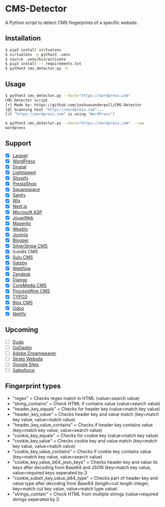 # CMS-Detector
A Python script to detect CMS fingerprints of a specific website.

## Installation
```bash
$ pip3 install virtualenv
$ virtualenv -p python3 .venv
$ source .venv/bin/activate
$ pip3 install -r requirements.txt
$ python3 cms_detector.py -h
```

## Usage
```bash
$ python3 cms_detector.py --host="https://wordpress.com"
CMS Detector script
[•] Made by: https://github.com/joshuavanderpoll/CMS-Detector
[@] Scanning host "https://wordpress.com"...
[√] "https://wordpress.com" is using "WordPress"!

$ python3 cms_detector.py --host="https://wordpress.com" --raw
wordpress
```

## Support
- [x] <a href="https://laravel.com/" target="_blank">Laravel</a>
- [x] <a href="https://wordpress.com/" target="_blank">WordPress</a>
- [x] <a href="https://www.drupal.org/" target="_blank">Drupal</a>
- [x] <a href="https://www.lightspeedhq.nl/" target="_blank">Lightspeed</a>
- [x] <a href="https://www.shopify.com/" target="_blank">Shopify</a>
- [x] <a href="https://www.prestashop.com/" target="_blank">PrestaShop</a>
- [x] <a href="https://www.squarespace.com/" target="_blank">Squarespace</a>
- [x] <a href="https://www.sanity.io/" target="_blank">Sanity</a>
- [x] <a href="https://wix.com/" target="_blank">Wix</a>
- [x] <a href="https://nextjs.org/" target="_blank">Next.js</a>
- [x] <a href="https://dotnet.microsoft.com/en-us/apps/aspnet" target="_blank">Microsoft ASP</a>
- [x] <a href="https://jouwweb.nl/" target="_blank">JouwWeb</a>
- [x] <a href="https://magento.com/" target="_blank">Magento</a>
- [x] <a href="https://www.weebly.com/" target="_blank">Weebly</a>
- [x] <a href="https://www.joomla.org/" target="_blank">Joomla</a>
- [x] <a href="https://www.blogger.com/" target="_blank">Blogger</a>
- [x] <a href="https://www.silverstripe.org/" target="_blank">SilverStripe CMS</a>
- [x] Icordis CMS
- [x] <a href="https://sulu.io/" target="_blank">Sulu CMS</a>
- [x] <a href="https://www.gatsbyjs.com/" target="_blank">Gatsby</a>
- [x] <a href="https://webflow.com/" target="_blank">Webflow</a>
- [x] <a href="https://www.zendesk.nl/" target="_blank">Zendesk</a>
- [x] <a href="https://www.djangoproject.com/" target="_blank">Django</a>
- [x] <a href="https://www.coremedia.com/" target="_blank">CoreMedia CMS</a>
- [x] <a href="https://processwire.com/" target="_blank">ProcessWire CMS</a>
- [x] <a href="https://typo3.org/" target="_blank">TYPO3</a>
- [x] <a href="https://bloxcms.com/" target="_blank">Blox CMS</a>
- [x] <a href="https://www.odoo.com/" target="_blank">Odoo</a>
- [x] <a href="https://www.netlify.com/" target="_blank">Netifly</a>

## Upcoming
- [ ] <a href="https://www.duda.co/" target="_blank">Duda</a>
- [ ] <a href="https://www.godaddy.com/" target="_blank">GoDaddy</a>
- [ ] <a href="https://www.adobe.com/products/dreamweaver.html" target="_blank">Adobe Dreamweaver</a>
- [ ] <a href="https://strato.nl/" target="_blank">Strato Website</a>
- [ ] <a href="https://sites.google.com/" target="_blank">Google Sites</a>
- [ ] <a href="https://www.salesforce.com/" target="_blank">Salesforce</a>

## Fingerprint types
- "regex" = Checks regex match in HTML (value=search value)
- "string_contains" = Check HTML if contains value (value=search value)
- "header_key_equals" = Checks for header key (value=match key value)
- "header_key_value" = Checks header key and value match (key=match key value, value=match value)
- "header_key_value_contains" = Checks if header key contains value (key=match key value, value=search value)
- "cookie_key_equals" = Checks for cookie key (value=match key value)
- "cookie_key_value" = Checks cookie key and value match (key=match key value, value=match value)
- "cookie_key_value_contains" = Checks if cookie key contains value (key=match key value, value=search value)
- "cookie_key_value_b64_json_keys" = Checks header key and value its keys after decoding from Base64 and JSON  (key=match key value, value=required keys seperated by |)
- "cookie_substr_key_value_b64_type" = Checks part of header key and value type after decoding from Base64 (length=cut length integer, key=match cut key value, value=match type value)
- "strings_contain" = Check HTML from multiple strings (value=required strings seperated by |)